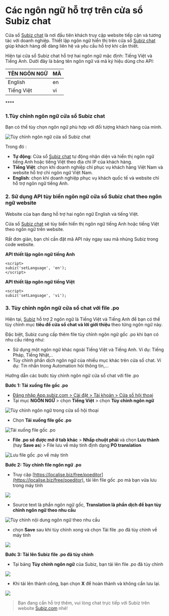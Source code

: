 # Các ngôn ngữ hỗ trợ trên cửa sổ Subiz chat

Cửa sổ [Subiz chat](https://subiz.com/vi/live-chat.html) là nơi đầu tiên khách truy cập website tiếp cận và tương tác với doanh nghiệp. Thiết lập ngôn ngữ hiển thị trên cửa sổ [Subiz chat](https://subiz.com/vi/live-chat.html) giúp khách hàng dễ dàng liên hệ và yêu cầu hỗ trợ khi cần thiết.

Hiện tại cửa sổ Subiz chat hỗ trợ hai ngôn ngữ mặc định: Tiếng Việt và Tiếng Anh. Dưới đây là bảng tên ngôn ngữ và mã ký hiệu dùng cho API:

| **TÊN NGÔN NGỮ** | **MÃ** |
| :--- | :--- |
| English | en |
| Tiếng Việt | vi |

\*\*\*\*

### **1.Tùy chỉnh ngôn ngữ cửa sổ Subiz chat**

Bạn có thể tùy chọn ngôn ngữ phù hợp với đối tượng khách hàng của mình.  


![T&#xF9;y ch&#x1EC9;nh ng&#xF4;n ng&#x1EEF; c&#x1EED;a s&#x1ED5; Subiz chat](../../../.gitbook/assets/ngon-ngu.jpg)

Trong đó :

* **Tự động**: Cửa sổ [Subiz chat](https://subiz.com/vi/live-chat.html) tự động nhận diện và hiển thị ngôn ngữ tiếng Anh hoặc tiếng Việt theo địa chỉ IP của khách hàng.
* **Tiếng Việt**: chọn khi doanh nghiệp chỉ phục vụ khách hàng Việt Nam và website hỗ trợ chỉ ngôn ngữ Việt Nam.
* **English**: chọn khi doanh nghiệp phục vụ khách quốc tế và website chỉ hỗ trợ ngôn ngữ tiếng Anh.

### **2. Sử dụng API tùy biến ngôn ngữ cửa sổ Subiz chat theo ngôn ngữ website**

Website của bạn đang hỗ trợ hai ngôn ngữ English và tiếng Việt.

Cửa sổ [Subiz chat](https://subiz.com/vi/live-chat.html) sẽ tùy biến hiển thị ngôn ngữ tiếng Anh hoặc tiếng Việt theo ngôn ngữ trên website.

Rất đơn giản, bạn chỉ cần đặt mã API này ngay sau mã nhúng Subiz trong code website.

**API thiết lập ngôn ngữ tiếng Anh**

```text
<script>
subiz('setLanguage', 'en');
</script>
```

**API thiết lập ngôn ngữ tiếng Việt**

```text
<script>
subiz('setLanguage', 'vi');

```

### 3. Tùy chỉnh ngôn ngữ cửa sổ chat với file .po

Hiện tại, [Subiz](https://subiz.com/vi/) hỗ trợ 2 ngôn ngữ là Tiếng Việt và Tiếng Anh để bạn có thể tùy chỉnh mục **tiêu đề cửa sổ chat và lời giới thiệu** theo từng ngôn ngữ này.

Đặc biệt,  Subiz cung cấp thêm file tùy chỉnh ngôn ngữ gốc .po khi bạn có nhu cầu riêng như:

* Sử dụng một ngôn ngữ khác ngoài Tiếng Việt và Tiếng Anh. Ví dụ: Tiếng Pháp, Tiếng Nhật,..
* Tùy chỉnh phần dịch ngôn ngữ của nhiều mục khác trên cửa sổ chat. Ví dụ: Tin nhắn trong Automation hỏi thông tin,...

Hướng dẫn các bước tùy chỉnh ngôn ngữ cửa sổ chat với file .po

**Bước 1: Tải xuống file gốc .po**

* [Đăng nhập App.subiz.com &gt; Cài đặt &gt; Tài khoản &gt; Cửa sổ hội thoại ](https://app.subiz.com/settings/widget-setting)
* Tại mục **NGÔN NGỮ** &gt; chọn **Tiếng Việt** &gt; chọn **Tùy chỉnh ngôn ngữ**

![T&#xF9;y ch&#x1EC9;nh ng&#xF4;n ng&#x1EEF; trong c&#x1EED;a s&#x1ED5; h&#x1ED9;i tho&#x1EA1;i](../../../.gitbook/assets/1.-tuy-chinh.jpg)

* Chọn **Tải xuống file gốc .po**

![T&#x1EA3;i xu&#x1ED1;ng file g&#x1ED1;c .po](../../../.gitbook/assets/2.-tai-xuong-po.jpg)

* **File .po sẽ được mở ở tab khác** &gt; **Nhấp chuột phải** và chọn **Lưu thành** \(hay **Save as**\) &gt; File lưu về máy tính định dạng **PO translation**

![L&#x1B0;u file g&#x1ED1;c .po v&#x1EC1; m&#xE1;y t&#xED;nh](../../../.gitbook/assets/3.-save-as.jpg)

**Bước 2: Tùy chỉnh file ngôn ngữ .po**

*  Truy cập [https://localise.biz/free/poeditor](https://localise.biz/free/poeditor), tải lên file gốc .po mà bạn vừa lưu trong máy tính

![](../../../.gitbook/assets/4.-tai-len-po.jpg)

* Source text là phần ngôn ngữ gốc, **Translation là phần dịch để bạn tùy chỉnh ngôn ngữ theo nhu cầu**

![T&#xF9;y ch&#x1EC9;nh n&#x1ED9;i dung ng&#xF4;n ng&#x1EEF; theo nhu c&#x1EA7;u](../../../.gitbook/assets/5.-dich.jpg)

* chọn **Save** sau khi tùy chỉnh xong và chọn Tải file .po đã tùy chỉnh về máy tính

![](../../../.gitbook/assets/6.-luu-ve-may.jpg)

**Bước 3: Tải lên Subiz file .po đã tùy chỉnh** 

* Tại bảng **Tùy chỉnh ngôn ngữ** của Subiz, bạn tải lên file .po đã tùy chỉnh

![](../../../.gitbook/assets/7.-tuy-chinh-file-po.jpg)

* Khi tải lên thành công, bạn chọn **X** để hoàn thành và không cần lưu lại.

![](../../../.gitbook/assets/8.-luu-thanh-cong.jpg)

> Bạn đang cần hỗ trợ thêm, vui lòng chat trực tiếp với Subiz trên website [Subiz.com](https://subiz.com/vi/feature.html) nhé!















